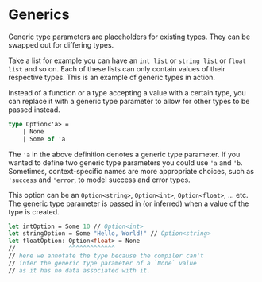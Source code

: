 # Generics

Generic type parameters are placeholders for existing types.
They can be swapped out for differing types.

Take a list for example you can have an `int list` or `string list` or `float list` and so on.
Each of these lists can only contain values of their respective types.
This is an example of generic types in action. 

Instead of a function or a type accepting a value with a certain type,
you can replace it with a generic type parameter to allow for other types to be passed instead.

```fsharp
type Option<'a> =
    | None
    | Some of 'a
```

The `'a` in the above definition denotes a generic type parameter.
If you wanted to define two generic type parameters you could use `'a` and `'b`.
Sometimes, context-specific names are more appropriate choices, such as `'success` and `'error`, to model success and error types.

This option can be an `Option<string>`, `Option<int>`, `Option<float>`, ... etc.
The generic type parameter is passed in (or inferred) when a value of the type is created.

```fsharp
let intOption = Some 10 // Option<int>
let stringOption = Some "Hello, World!" // Option<string>
let floatOption: Option<float> = None
//               ^^^^^^^^^^^^^
// here we annotate the type because the compiler can't
// infer the generic type parameter of a `None` value
// as it has no data associated with it.
```

